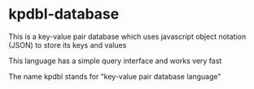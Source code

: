 # kpdbl-database
This is a key-value pair database which uses javascript object notation (JSON) to store its keys and values

This language has a simple query interface and works very fast 


The name kpdbl stands for "key-value pair database language"

